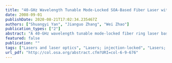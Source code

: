 ```yaml
---
title: "40-GHz Wavelength Tunable Mode-Locked SOA-Based Fiber Laser with 40-Nm Tuning Range"
date: 2008-09-01
publishDate: 2020-08-21T17:02:34.235467Z
authors: ["Shuangyi Yan", "Jianguo Zhang", "Wei Zhao"]
publication_types: ["2"]
abstract: "A 40-GHz wavelength tunable mode-locked fiber ring laser based on cross-gain modulation in a semiconductor optical amplifier (SOA) is presented. Pulse trains with a pulse width of 10.5 ps at 40-GHz repetition frequency are obtained. The laser operates with almost 40-nm tuning range. The relationship between the key laser parameters and the output pulse characteristics is analyzed experimentally."
featured: false
publication: ""
tags: ["Lasers and laser optics", "Lasers; injection-locked", "Lasers; ring", "Lasers; tunable", "Mode-locked lasers"]
url_pdf: "http://col.osa.org/abstract.cfm?URI=col-6-9-676"
---
```


